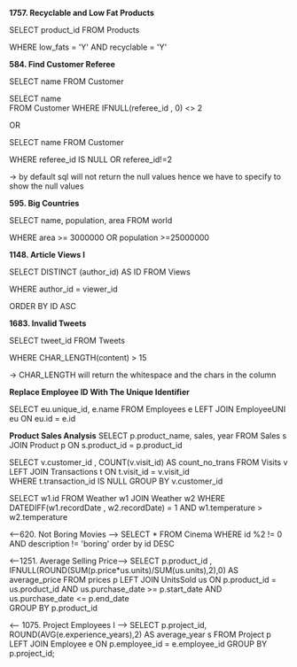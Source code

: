 **1757. Recyclable and Low Fat Products**



SELECT product\_id FROM Products

WHERE low\_fats  = 'Y' AND recyclable  = 'Y'


<!-- In SQL, particularly in MySQL and PostgreSQL, ENUM is a string data type that allows you to define a column with a predefined, fixed list of allowed values. It stands for "enumeration." 
Here's a breakdown of what ENUM is:
Predefined Values: When you declare a column as ENUM, you explicitly list all the possible values that column can hold. This list is defined at the time of table creation.
Data Integrity: ENUM helps enforce data integrity by ensuring that only values from the predefined list can be inserted into the column. Any attempt to insert a value not in the list will result in an error or, depending on the SQL mode, an empty string being inserted.
Storage Efficiency: While you interact with ENUM values as strings, they are often stored internally as integers, representing the index of the value in the predefined list. This can make ENUM columns more storage-efficient than VARCHAR or TEXT for columns with a limited set of options.
Readability: ENUM values are still readable strings when retrieved, making the data more understandable compared to using numerical codes that would require a separate lookup table.
Syntax: The basic syntax for defining an ENUM column is:
Code

    column_name ENUM('value1', 'value2', ..., 'valueN')
Example:
Code

    CREATE TABLE Products (
        ProductID INT PRIMARY KEY,
        ProductName VARCHAR(255),
        Status ENUM('In Stock', 'Out of Stock', 'Discontinued')
    );
In this example, the Status column can only contain the values 'In Stock', 'Out of Stock', or 'Discontinued'.
Key Considerations:
Limited Extensibility: ENUM is best suited for columns with a truly fixed set of values. If the list of possible values changes frequently, using a separate lookup table might be a more flexible approach.
Sorting: ENUM values are sorted based on their internal index, not their alphabetical order. If you need a specific sorting order, you might need to handle it in your queries.
 -->



**584. Find Customer Referee**



SELECT name FROM Customer

SELECT name  
FROM Customer 
WHERE IFNULL(referee_id , 0) <> 2


OR



SELECT name FROM Customer

WHERE referee\_id IS NULL OR referee\_id!=2



-> by default sql will not return the null values hence we have to specify to show the null values 	







**595. Big Countries**



SELECT name, population, area FROM world

WHERE area  >= 3000000  OR population >=25000000





**1148. Article Views I**



SELECT DISTINCT (author\_id) AS ID FROM Views

WHERE author\_id  = viewer\_id

ORDER BY ID ASC



**1683. Invalid Tweets**



SELECT tweet\_id  FROM Tweets

WHERE CHAR\_LENGTH(content)  > 15



-> CHAR\_LENGTH will return the whitespace and the chars in the column

**Replace Employee ID With The Unique Identifier**

SELECT eu.unique_id, e.name 
FROM  Employees  e
LEFT JOIN EmployeeUNI eu 
ON eu.id = e.id

**Product Sales Analysis**
SELECT p.product_name, sales, year
FROM Sales s
JOIN Product p ON 
s.product_id = p.product_id


<!-- 1581. Customer Who Visited but Did Not Make Any Transactions -->
SELECT v.customer_id , COUNT(v.visit_id) AS count_no_trans 
FROM Visits v
LEFT JOIN Transactions t ON
t.visit_id = v.visit_id  
WHERE t.transaction_id  IS NULL
GROUP BY v.customer_id

<!-- 197. Rising Temperature -->
SELECT w1.id
FROM Weather w1
JOIN Weather w2 
WHERE DATEDIFF(w1.recordDate , w2.recordDate) = 1
AND w1.temperature > w2.temperature 



<--620. Not Boring Movies -->
SELECT * FROM Cinema 
WHERE id %2 != 0  AND description  != 'boring'
order by id DESC

<--1251. Average Selling Price-->
SELECT p.product_id , IFNULL(ROUND(SUM(p.price*us.units)/SUM(us.units),2),0) AS average_price 
FROM prices p
LEFT JOIN UnitsSold us
ON p.product_id  = us.product_id 
AND us.purchase_date >= p.start_date 
AND us.purchase_date <= p.end_date   
GROUP BY p.product_id

<-- 1075. Project Employees I -->
SELECT p.project_id, ROUND(AVG(e.experience_years),2) AS average_year s
FROM Project p
LEFT JOIN Employee e
ON p.employee_id = e.employee_id
GROUP BY p.project_id;